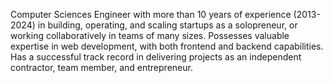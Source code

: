 Computer Sciences Engineer with more than 10 years of experience (2013-2024) in building, operating, and scaling startups as a solopreneur, or working collaboratively in teams of many sizes. Possesses valuable expertise in web
development, with both frontend and backend capabilities. Has a successful track record in delivering projects as an independent contractor, team member, and entrepreneur.
